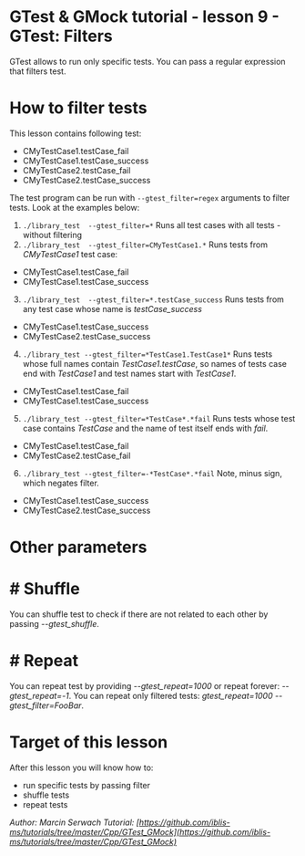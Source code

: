 # GTest & GMock tutorial - lesson 9 - GTest: Filters
GTest allows to run only specific tests. You can pass a regular expression that filters test.

# How to filter tests
This lesson contains following test:
- CMyTestCase1.testCase_fail
- CMyTestCase1.testCase_success
- CMyTestCase2.testCase_fail
- CMyTestCase2.testCase_success

The test program can be run with `--gtest_filter=regex` arguments to filter tests. Look at the examples below:
1. `./library_test  --gtest_filter=*`
Runs all test cases with all tests - without filtering
2. `./library_test  --gtest_filter=CMyTestCase1.*`
Runs tests from *CMyTestCase1* test case: 
- CMyTestCase1.testCase_fail
- CMyTestCase1.testCase_success
3. `./library_test  --gtest_filter=*.testCase_success`
Runs tests from any test case whose name is *testCase_success*
- CMyTestCase1.testCase_success
- CMyTestCase2.testCase_success
4. `./library_test --gtest_filter=*TestCase1.TestCase1*`
Runs tests whose full names contain *TestCase1.testCase*, so names of tests case end with *TestCase1* and test names start with *TestCase1*.
- CMyTestCase1.testCase_fail
- CMyTestCase1.testCase_success
5. `./library_test --gtest_filter=*TestCase*.*fail`
Runs tests whose test case contains *TestCase* and the name of test itself ends with *fail*.
- CMyTestCase1.testCase_fail
- CMyTestCase2.testCase_fail
6. `./library_test --gtest_filter=-*TestCase*.*fail`
Note, minus sign, which negates filter.
- CMyTestCase1.testCase_success
- CMyTestCase2.testCase_success

# Other parameters
# # Shuffle
You can shuffle test to check if there are not related to each other by passing *--gtest_shuffle*.
# # Repeat
You can repeat test by providing *--gtest_repeat=1000* or repeat forever: *--gtest_repeat=-1*. You can repeat only filtered tests: *gtest_repeat=1000 --gtest_filter=FooBar*.

# Target of this lesson
After this lesson you will know how to:
- run specific tests by passing filter
- shuffle tests
- repeat tests

*Author: Marcin Serwach*
*Tutorial: [https://github.com/iblis-ms/tutorials/tree/master/Cpp/GTest_GMock](https://github.com/iblis-ms/tutorials/tree/master/Cpp/GTest_GMock)*
